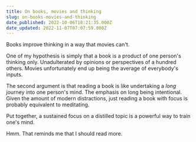 ```yaml
---
title: On books, movies and thinking
slug: on-books-movies-and-thinking
date_published: 2022-10-06T18:21:35.000Z
date_updated: 2022-11-07T07:07:59.000Z
---
```


Books improve thinking in a way that movies can't.

One of my hypothesis is simply that a book is a product of one person's thinking only. Unadulterated by opinions or perspectives of a hundred others. Movies unfortunately end up being the average of everybody's inputs.

The second argument is that reading a book is like undertaking a *long* journey into one person's mind. The emphasis on long being intentional. Given the amount of modern distractions, just reading a book with focus is probably equivalent to meditating.

Put together, a sustained focus on a distilled topic is a powerful way to train one's mind.

Hmm. That reminds me that I should read more.

